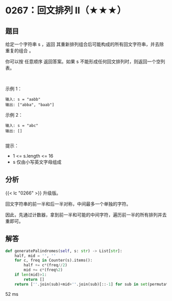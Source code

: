 # 0267：回文排列 II（★★★）


## 题目

给定一个字符串 s ，返回 其重新排列组合后可能构成的所有回文字符串，并去除重复的组合 。

你可以按 任意顺序 返回答案。如果 s 不能形成任何回文排列时，则返回一个空列表。

 

示例 1：

	输入: s = "aabb"
	输出: ["abba", "baab"]

示例 2：

	输入: s = "abc"
	输出: []
	 

提示：
- 1 <= s.length <= 16
- s 仅由小写英文字母组成

## 分析

{{< lc "0266" >}} 升级版。

回文字符串的前一半和后一半对称，中间最多一个单独的字符。

因此，先通过计数器，拿到前一半和可能的中间字符，遍历前一半的所有排列并去重即可。


## 解答

```python
def generatePalindromes(self, s: str) -> List[str]:
    half, mid = '', ''
    for c, freq in Counter(s).items():
        half += c*(freq//2)
        mid += c*(freq%2)
    if len(mid)>1:
        return []
    return [''.join(sub)+mid+''.join(sub)[::-1] for sub in set(permutations(half))]
```
52 ms

